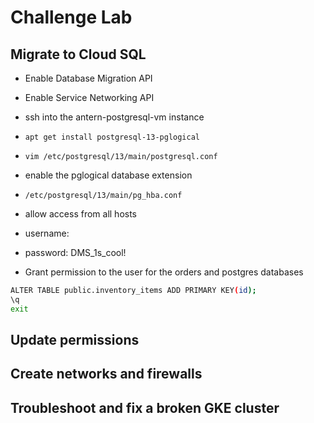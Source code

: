 # Challenge Lab

## Migrate to Cloud SQL

- Enable Database Migration API
- Enable Service Networking API

- ssh into the antern-postgresql-vm instance
- `apt get install postgresql-13-pglogical`
- `vim /etc/postgresql/13/main/postgresql.conf`
- enable the pglogical database extension
- `/etc/postgresql/13/main/pg_hba.conf`
- allow access from all hosts

- username:
- password: DMS_1s_cool!
- Grant permission to the user for the orders and postgres databases

```bash
ALTER TABLE public.inventory_items ADD PRIMARY KEY(id);
\q
exit
```

## Update permissions

## Create networks and firewalls

## Troubleshoot and fix a broken GKE cluster
